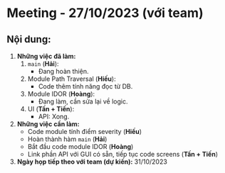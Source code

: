 # Meeting - 27/10/2023 (với team)
## Nội dung:
1. **Những việc đã làm:**
    1. `main` (**Hải**):
        - Đang hoàn thiện.
    2. Module Path Traversal (**Hiếu**):
        - Code thêm tính năng đọc từ DB.
    3. Module IDOR (**Hoàng**):
        - Đang làm, cần sửa lại về logic.
    4. UI (**Tấn + Tiến**):
        - API: Xong.
2. **Những việc cần làm:**
    - Code module tính điểm severity (**Hiếu**)
    - Hoàn thành hàm `main` (**Hải**)
    - Bắt đầu code module IDOR (**Hoàng**)
    - Link phần API với GUI có sẵn, tiếp tục code screens (**Tấn + Tiến**)
3. **Ngày họp tiếp theo với team (dự kiến):** 31/10/2023
